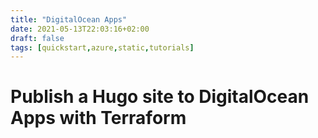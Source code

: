 ```yaml
---
title: "DigitalOcean Apps"
date: 2021-05-13T22:03:16+02:00
draft: false
tags: [quickstart,azure,static,tutorials]
---
```


# Publish a Hugo site to DigitalOcean Apps with Terraform
